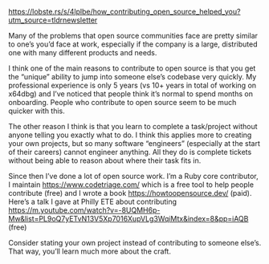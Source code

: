 https://lobste.rs/s/4lplbe/how_contributing_open_source_helped_you?utm_source=tldrnewsletter

Many of the problems that open source communities face are pretty similar to one’s you’d face at work, especially if the company is a large, distributed one with many different products and needs.

I think one of the main reasons to contribute to open source is that you get the “unique” ability to jump into someone else’s codebase very quickly. My professional experience is only 5 years (vs 10+ years in total of working on x64dbg) and I’ve noticed that people think it’s normal to spend months on onboarding. People who contribute to open source seem to be much quicker with this.

The other reason I think is that you learn to complete a task/project without anyone telling you exactly what to do. I think this applies more to creating your own projects, but so many software “engineers” (especially at the start of their careers) cannot engineer anything. All they do is complete tickets without being able to reason about where their task fits in.

Since then I’ve done a lot of open source work. I’m a Ruby core contributor, I maintain https://www.codetriage.com/ which is a free tool to help people contribute (free) and I wrote a book https://howtoopensource.dev/ (paid). Here’s a talk I gave at Philly ETE about contributing https://m.youtube.com/watch?v=-8UQMH6p-Mw&list=PL9oQ7yETvN13V5Xp7016XupVLg3WqiMtx&index=8&pp=iAQB (free)

Consider stating your own project instead of contributing to someone else’s. That way, you’ll learn much more about the craft.

